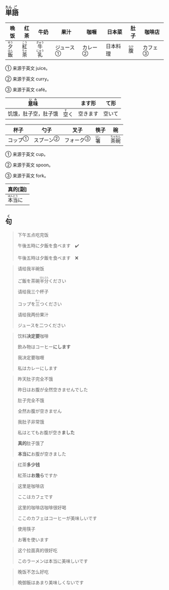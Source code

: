 ## <ruby>単<rt>たん</rt>語<rt>ご</rt></ruby>

| 晚饭                                        | 红茶                                        | 牛奶                                            | 果汁                        | 咖喱                      | 日本菜   | 肚子                         | 咖啡店                    |
| ------------------------------------------- | ------------------------------------------- | ----------------------------------------------- | --------------------------- | ------------------------- | -------- | ---------------------------- | ------------------------- |
| <ruby>夕<rt>ゆう</rt>飯<rt>はん</rt></ruby> | <ruby>紅<rt>こう</rt>茶<rt>ちゃ</rt></ruby> | <ruby>牛<rt>ぎゅう</rt>乳<rt>にゅう</rt></ruby> | <a>ジュース</a><sup>①</sup> | <a>カレー</a><sup>②</sup> | 日本料理 | <ruby>腹<rt>なか</rt></ruby> | <a>カフェ</a><sup>③</sup> |

① 来源于英文 juice。

② 来源于英文 curry。

③ 来源于英文 café。

| <ruby>意<rt>い</rt>味<rt>み</rt></ruby> |                              | ます形   | て形   |
| --------------------------------------- | ---------------------------- | -------- | ------ |
| 饥饿，肚子空，肚子饿                    | <ruby>空<rt>す</rt>く</ruby> | 空きます | 空いて |

| 杯子                     | 勺子                      | 叉子                      | 筷子                        | 碗                                     |
| ---------------------- | ----------------------- | ----------------------- | ------------------------- | ------------------------------------- |
| <a>コップ</a><sup>①</sup> | <a>スプーン</a><sup>②</sup> | <a>フォーク</a><sup>③</sup> | <ruby>箸<rt>はし</rt></ruby> | <ruby>茶<rt>ちゃ</rt>碗<rt>わん</rt></ruby> |

① 来源于英文 cup。

② 来源于英文 spoon。

③ 来源于英文 fork。

| 真的[副]                                  |
| -------------------------------------- |
| <ruby>本<rt>ほん</rt>当<rt>とう</rt>に</ruby> |





## <ruby>句<rt>く</rt></ruby>

> 下午五点吃完饭
> 
> 午後五時に夕飯を食べます　✔️
> 
> 午後五時は夕飯を食べます　❌

> 请给我半碗饭
>
> ご飯を茶碗<ruby>半<rt>はん</rt>分<rt>ぶん</rt></ruby>ください
>
> 请给我三个杯子
>
> コップを<ruby>三<rt>みっ</rt></ruby>つください
>
> 请给我两份果汁
>
> ジュースを二つください

> 饮料**决定要**咖啡
> 
> 飲み物はコーヒー**にします**
> 
> 我决定要咖喱
> 
> 私はカレーにします

> 昨天肚子完全不饿
> 
> 昨日はお腹が全然空きませんでした
> 
> 肚子完全不饿
> 
> 全然お腹が空きません
> 
> 我肚子非常饿
> 
> 私はとてもお腹が空き**ました**
> 
> **真的**肚子饿了
> 
> **本当に**お腹が空きました

> 红茶**多少钱**
> 
> 紅茶は**お幾ら**ですか

> 这里是咖啡店
>
> ここはカフェです
>
> 这里的咖啡店咖啡很好喝
>
> ここのカフェはコーヒーが美味しいです

> 使用筷子
> 
> お箸を使います

> 这个拉面真的很好吃
> 
> このラーメンは本当に美味しいです

> 晚饭不怎么好吃
>
> 晩御飯はあまり美味しくないです
